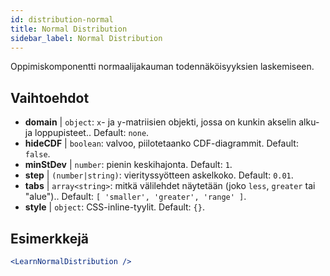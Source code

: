 ```yaml
---
id: distribution-normal
title: Normal Distribution
sidebar_label: Normal Distribution
---
```


Oppimiskomponentti normaalijakauman todennäköisyyksien laskemiseen.

## Vaihtoehdot

* __domain__ | `object`: `x`- ja `y`-matriisien objekti, jossa on kunkin akselin alku- ja loppupisteet.. Default: `none`.
* __hideCDF__ | `boolean`: valvoo, piilotetaanko CDF-diagrammit. Default: `false`.
* __minStDev__ | `number`: pienin keskihajonta. Default: `1`.
* __step__ | `(number|string)`: vierityssyötteen askelkoko. Default: `0.01`.
* __tabs__ | `array<string>`: mitkä välilehdet näytetään (joko `less`, `greater` tai "alue").. Default: `[
  'smaller',
  'greater',
  'range'
]`.
* __style__ | `object`: CSS-inline-tyylit. Default: `{}`.


## Esimerkkejä

```jsx live
<LearnNormalDistribution />
```

